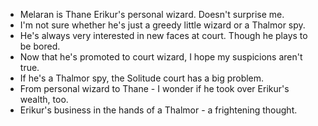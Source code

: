 - Melaran is Thane Erikur's personal wizard. Doesn't surprise me.
- I'm not sure whether he's just a greedy little wizard or a Thalmor spy.
- He's always very interested in new faces at court. Though he plays to be bored.
- Now that he's promoted to court wizard, I hope my suspicions aren't true.
- If he's a Thalmor spy, the Solitude court has a big problem.
- From personal wizard to Thane - I wonder if he took over Erikur's wealth, too.
- Erikur's business in the hands of a Thalmor - a frightening thought. 
